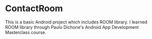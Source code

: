 # ContactRoom
This is a basic Android project which includes ROOM library. I learned ROOM library through Paulo Dichone's Android App Development Masterclass course. 
